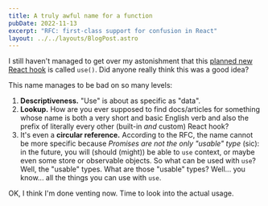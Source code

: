 ```yaml
---
title: A truly awful name for a function
pubDate: 2022-11-13
excerpt: "RFC: first-class support for confusion in React"
layout: ../../layouts/BlogPost.astro
---
```


I still haven't managed to get over my astonishment that this [planned new React hook](https://github.com/acdlite/rfcs/blob/first-class-promises/text/0000-first-class-support-for-promises.md) is called `use()`. Did anyone really think this was a good idea?

This name manages to be bad on so many levels:

1. **Descriptiveness.** "Use" is about as specific as "data".
2. **Lookup.** How are you ever supposed to find docs/articles for something whose name is both a very short and basic English verb and also the prefix of literally every other (built-in _and_ custom) React hook?
3. It's even a **circular reference.** According to the RFC, the name cannot be more specific because _Promises are not the only "usable" type_ (sic): in the future, you will (should (might)) be able to `use` context, or maybe even some store or observable objects. So what can be used with `use`? Well, the "usable" types. What are those "usable" types? Well... you know... all the things you can use with `use`.

OK, I think I'm done venting now. Time to look into the actual usage.
